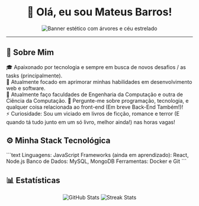 <div align="center">

# 👋 Olá, eu sou Mateus Barros!

<img src="https://i.pinimg.com/564x/dd/43/28/dd4328dbd75d1d46c75b0168093da77c.jpg" alt="Banner estético com árvores e céu estrelado">

</div>

---

## 🌟 Sobre Mim

🎓 Apaixonado por tecnologia e sempre em busca de novos desafios / as tasks (principalmente).  
🔭 Atualmente focado em aprimorar minhas habilidades em desenvolvimento web e software.  
🌱 Atualmente faço faculdades de Engenharia da Computação e outra de Ciência da Computação. 
💬 Pergunte-me sobre programação, tecnologia, e qualquer coisa relacionada ao front-end (Em breve Back-End Também!)!  
⚡ Curiosidade: Sou um viciado em livros de ficção, romance e  terror (E quando tá tudo junto em um só livro, melhor ainda!) nas horas vagas!

## ⚙️ Minha Stack Tecnológica

\`\`\`text
Linguagens: JavaScript
Frameworks (ainda em aprendizado): React, Node.js
Banco de Dados: MySQL, MongoDB
Ferramentas: Docker e Git
\`\`\`

## 📊 Estatísticas

<div align="center">

<img src="https://github-readme-stats.vercel.app/api?username=mateus-gomes-barros&show_icons=true&theme=midnight-purple&hide_border=true&count_private=true" alt="GitHub Stats">

<img src="https://github-readme-streak-stats.herokuapp.com?user=mateus-gomes-barros&theme=dark&hide_border=true&date_format=j%20M%5B%20Y%5D&fire=DD2727" alt="Streak Stats">

</div>

